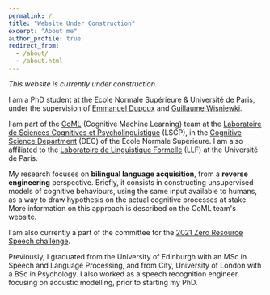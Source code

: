 ```yaml
---
permalink: /
title: "Website Under Construction"
excerpt: "About me"
author_profile: true
redirect_from:
  - /about/
  - /about.html
---
```

*This website is currently under construction.*


I am a PhD student at the Ecole Normale Supérieure & Université de Paris, under the supervision of [Emmanuel Dupoux](http://www.lscp.net/persons/dupoux/) and [Guillaume Wisniewki](https://gw17.github.io/).


I am part of the [CoML](http://www.lscp.net/persons/dupoux/bootphon/index.html) (Cognitive Machine Learning) team at the [Laboratoire de Sciences Cognitives et Psycholinguistique](https://lscp.dec.ens.fr/en) (LSCP), in the [Cognitive Science Department](https://cognition.ens.fr/en) (DEC) of the Ecole Normale Supérieure. I am also affiliated to the [Laboratoire de Linguistique Formelle](http://www.llf.cnrs.fr/en) (LLF) at the Université de Paris.

My research focuses on __bilingual language acquisition__, from a __reverse engineering__ perspective. Briefly, it consists in constructing unsupervised models of cognitive behaviours, using the same input available to humans, as a way to draw hypothesis on the actual cognitive processes at stake. More information on this approach is described on the CoML team's website.

I am also currently a part of the committee for the [2021 Zero Resource Speech challenge](https://zerospeech.com/2021/index.html).


Previously, I graduated from the University of Edinburgh with an MSc in Speech and Language Processing, and from City, University of London with a BSc in Psychology. I also worked as a speech recognition engineer, focusing on acoustic modelling, prior to starting my PhD. 
